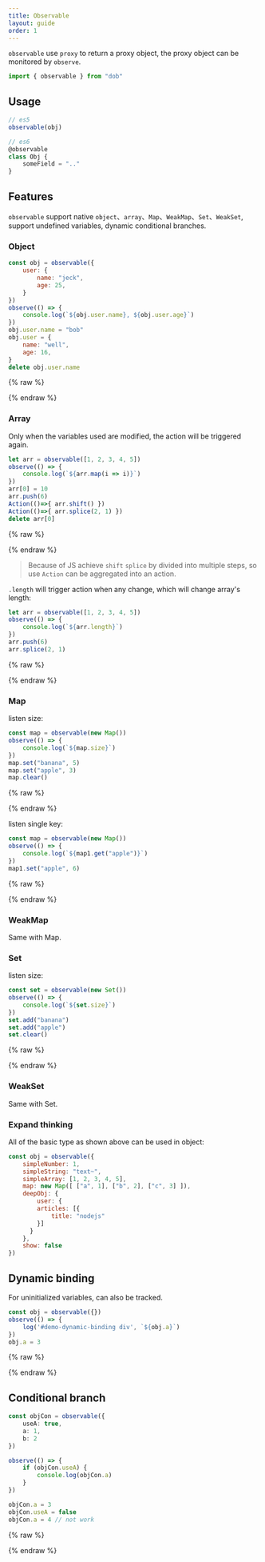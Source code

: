 ```yaml
---
title: Observable
layout: guide
order: 1
---
```


`observable` use `proxy` to return a proxy object, the proxy object can be monitored by `observe`.

```typescript
import { observable } from "dob"
```

## Usage

```javascript
// es5
observable(obj)

// es6
@observable
class Obj {
    someField = ".."
}
```

## Features

`observable` support native `object`、`array`、`Map`、`WeakMap`、`Set`、`WeakSet`, support undefined variables, dynamic conditional branches.

### Object

```javascript
const obj = observable({
    user: {
        name: "jeck",
        age: 25,
    }
})
observe(() => {
    console.log(`${obj.user.name}, ${obj.user.age}`)
})
obj.user.name = "bob"
obj.user = {
    name: "well",
    age: 16,
}
delete obj.user.name
```

{% raw %}
<div id="demo-object" class="demo-after-code">
    <div class="result"></div>
</div>
<script>
(()=>{
    const obj = observable({
        user: {
            name: "jeck",
            age: 25,
        }
    })
    observe(() => {
        log('#demo-object div', `${obj.user.name}, ${obj.user.age}`)
    })
    obj.user.name = "bob"
    obj.user = {
        name: "well",
        age: 16,
    }
    delete obj.user.name
})()
</script>
{% endraw %}

### Array

Only when the variables used are modified, the action will be triggered again.

```javascript
let arr = observable([1, 2, 3, 4, 5])
observe(() => {
    console.log(`${arr.map(i => i)}`)
})
arr[0] = 10
arr.push(6)
Action(()=>{ arr.shift() })
Action(()=>{ arr.splice(2, 1) })
delete arr[0]
```

{% raw %}
<div id="demo-array" class="demo-after-code">
    <div class="result"></div>
</div>
<script>
(()=>{
    let arr = observable([1, 2, 3, 4, 5])
    observe(() => {
        log('#demo-array div', `${arr.map(i => i)}`)
    })
    arr[0] = 10
    arr.push(6)
    Action(()=>{ arr.shift() })
    Action(()=>{ arr.splice(2, 1) })
    delete arr[0]
})()
</script>
{% endraw %}

> Because of JS achieve `shift` `splice` by divided into multiple steps, so use `Action` can be aggregated into an action.

`.length` will trigger action when any change, which will change array's length:

```javascript
let arr = observable([1, 2, 3, 4, 5])
observe(() => {
    console.log(`${arr.length}`)
})
arr.push(6)
arr.splice(2, 1)
```

{% raw %}
<div id="demo-array-1" class="demo-after-code">
    <div class="result"></div>
</div>
<script>
(()=>{
    let arr = observable([1, 2, 3, 4, 5])
    observe(() => {
        log('#demo-array-1 div', `${arr.length}`)
    })
    arr.push(6)
    arr.splice(2, 1)
})()
</script>
{% endraw %}

### Map

listen size:

```javascript
const map = observable(new Map())
observe(() => {
    console.log(`${map.size}`)
})
map.set("banana", 5)
map.set("apple", 3)
map.clear()
```

{% raw %}
<div id="demo-map" class="demo-after-code">
    <div class="result"></div>
</div>
<script>
(()=>{
    const map = observable(new Map())
    observe(() => {
        log('#demo-map div', `${map.size}`)
    })
    map.set("banana", 5)
    map.set("apple", 3)
})()
</script>
{% endraw %}

listen single key:

```javascript
const map = observable(new Map())
observe(() => {
    console.log(`${map1.get("apple")}`)
})
map1.set("apple", 6)
```

{% raw %}
<div id="demo-map-1" class="demo-after-code">
    <div class="result"></div>
</div>
<script>
(()=>{
    const map = observable(new Map())
    observe(() => {
        log('#demo-map-1 div', `${map.get("apple")}`)
    })
    map.set("apple", 6)
})()
</script>
{% endraw %}

### WeakMap

Same with Map.

### Set

listen size:

```javascript
const set = observable(new Set())
observe(() => {
    console.log(`${set.size}`)
})
set.add("banana")
set.add("apple")
set.clear()
```

{% raw %}
<div id="demo-set" class="demo-after-code">
    <div class="result"></div>
</div>
<script>
(()=>{
    const set = observable(new Set())
    observe(() => {
        log('#demo-set div', `${set.size}`)
    })
    set.add("banana")
    set.add("apple")
    set.clear()
})()
</script>
{% endraw %}

### WeakSet

Same with Set.

### Expand thinking

All of the basic type as shown above can be used in object:

```javascript
const obj = observable({
    simpleNumber: 1,
    simpleString: "text~",
    simpleArray: [1, 2, 3, 4, 5],
    map: new Map([ ["a", 1], ["b", 2], ["c", 3] ]),
    deepObj: {
    	user: {
      	articles: [{
        	title: "nodejs"
        }]
      }
    },
    show: false
})
```

## Dynamic binding

For uninitialized variables, can also be tracked.

```typescript
const obj = observable({})
observe(() => {
    log('#demo-dynamic-binding div', `${obj.a}`)
})
obj.a = 3
```

{% raw %}
<div id="demo-dynamic-binding" class="demo-after-code">
    <div class="result"></div>
</div>
<script>
(()=>{
    const obj = observable({})
    observe(() => {
        log('#demo-dynamic-binding div', `${obj.a}`)
    })
    obj.a = 3
})()
</script>
{% endraw %}

## Conditional branch

```typescript
const objCon = observable({
    useA: true,
    a: 1,
    b: 2
})

observe(() => {
    if (objCon.useA) {
        console.log(objCon.a) 
    }
})

objCon.a = 3
objCon.useA = false
objCon.a = 4 // not work
```

{% raw %}
<div id="demo-conditional-branch" class="demo-after-code">
    <div class="result"></div>
</div>
<script>
(()=>{
    const obj = observable({
        useA: true,
        a: 1,
        b: 2
    })
    observe(() => {
        if (obj.useA) {
            log('#demo-conditional-branch div', `${obj.a}`)
        }
    })
    obj.a = 3
    obj.useA = false
    obj.a = 4 // not work
})()
</script>
{% endraw %}
